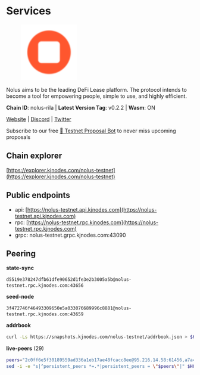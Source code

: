 # Services

<figure><img src="https://raw.githubusercontent.com/kj89/cosmos-images/main/logos/nolus.png" width="150" alt=""><figcaption></figcaption></figure>

Nolus aims to be the leading DeFi Lease platform. The protocol  intends to become a tool for empowering people, simple to use, and highly efficient.

**Chain ID**: nolus-rila | **Latest Version Tag**: v0.2.2 | **Wasm**: ON

[Website](https://www.nolus.io) | [Discord](https://discord.gg/nolus-protocol) | [Twitter](https://twitter.com/NolusProtocol)



Subscribe to our free [🤖 Testnet Proposal Bot](https://t.me/kjnodes_testnet_proposal_bot) to never miss upcoming proposals


## Chain explorer
[https://explorer.kjnodes.com/nolus-testnet](https://explorer.kjnodes.com/nolus-testnet)

## Public endpoints

* api: [https://nolus-testnet.api.kjnodes.com](https://nolus-testnet.api.kjnodes.com)
* rpc: [https://nolus-testnet.rpc.kjnodes.com](https://nolus-testnet.rpc.kjnodes.com)
* grpc: nolus-testnet.grpc.kjnodes.com:43090

## Peering

**state-sync**

```text
d5519e378247dfb61dfe90652d1fe3e2b3005a5b@nolus-testnet.rpc.kjnodes.com:43656
```

**seed-node**

```text
3f472746f46493309650e5a033076689996c8881@nolus-testnet.rpc.kjnodes.com:43659
```

**addrbook**
```bash
curl -Ls https://snapshots.kjnodes.com/nolus-testnet/addrbook.json > $HOME/.nolus/config/addrbook.json
```

**live-peers** (29)
```bash
peers="2c0ff6e5f30189559ad336a1eb17ae48fcacc8ee@95.216.14.58:61456,a7a48a15db2140201f22047ee9abbc0b259c1f92@194.163.129.102:26656,9f57d355b73858ff117c4095c5df53c50a907090@65.108.14.216:28656,ebc688af3375b9b07ad3c86b43fbc383c7c82b99@95.217.222.102:37656,b6a26ee14cc45afe188db94423a0c3e687b0b722@47.252.32.54:36656,acd39ab5b00e5611df296b2e6fb4f6a44a32513f@23.88.5.169:21656,785789b6574c45b8cfefff08344fdfeda345c7e1@135.125.5.34:55666,201bfc79e581623df3e504c5aca19f06fde44e20@144.91.70.120:31656,d5519e378247dfb61dfe90652d1fe3e2b3005a5b@65.109.68.190:43656,1e839449cac1898e98901a7d2c216c1a608c4e20@65.21.203.204:18656,72ccd1176df36fb799e14721639e21b1ec360f0a@65.108.9.164:20756,8b0b427b4567a7a66f05fab1146ee97b52ad7958@93.189.30.119:26656,33f4b7f56b6708526f0638162f020394de0ce5e9@65.21.229.33:28656,5b7092ce1624e8a23a5d90897c4c5231fb7b1238@185.245.183.172:16656,fcb82df30d2056c3af024fb389e173d683fe8229@65.108.105.48:19756,d71f6a702561b08023810464a96668045dbabd9e@95.214.55.25:26656,5c2a752c9b1952dbed075c56c600c3a79b58c395@195.3.220.135:27016,e6e48680fa62c03bed242c52eb21d3cbe44a6752@46.8.210.144:26856,6c7df995fc208bf1e46b247eea141923868d9452@185.144.99.9:26656,46e87e63ebfb628613a7c33ff69946ebd45fa510@176.99.142.180:36656,b19bd98f29fefc0c78e6b16b02e652a2148d3bfe@91.223.3.144:26556,8f767a425f5c6de20ffc435154c6351d118b806e@207.180.243.64:46656,5d323e4127ebf0c3139f3081765606e32052fa3e@65.109.92.148:26656,c86c29f1118891b1543c14f5833e6f26e9231a10@213.246.39.53:36656,6cb8e63bf00d37399454ab24b6cf316062b90117@199.175.98.110:36656,50d786a2d242839fe2bdb69bee694d7ffa455824@5.161.60.42:18656,7f0df6c186a5d2215683a299b0445f172a94197b@184.174.34.72:26656,003a270b5085d8c14a075abc1ac3699f34161e49@185.248.24.224:37656,646d17dc6126bfe79eaeb2b95964323f198c9d3c@65.109.53.60:28656"
sed -i -e "s|^persistent_peers *=.*|persistent_peers = \"$peers\"|" $HOME/.nolus/config/config.toml
```
